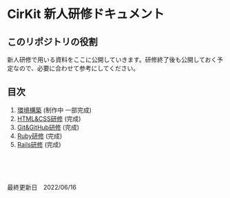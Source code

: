 # CirKit 新人研修ドキュメント

## このリポジトリの役割
新人研修で用いる資料をここに公開していきます。研修終了後も公開しておく予定なので、必要に合わせて参考にしてください。

## 目次 
1. [環境構築](./EnvBuild/README.md) (制作中 一部完成)
2. [HTML&CSS研修](./HTML%26CSS/README.md) (完成)
3. [Git&GitHub研修](./Git%26GitHub/README.md) (完成)
4. [Ruby研修](./Ruby/README.md) (完成)
5. [Rails研修](./Rails/README.md) (完成)


<br><br><br>


最終更新日　2022/06/16